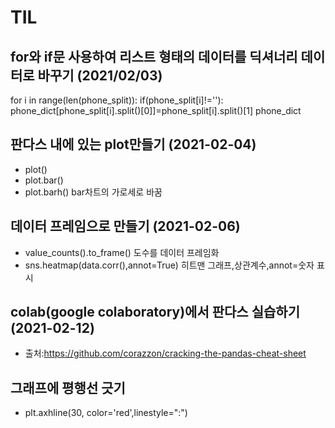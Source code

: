 # TIL
## for와 if문 사용하여 리스트 형태의 데이터를 딕셔너리 데이터로 바꾸기 (2021/02/03)
 for i in range(len(phone_split)):
    if(phone_split[i]!=''):
        phone_dict[phone_split[i].split()[0]]=phone_split[i].split()[1]
phone_dict

## 판다스 내에 있는 plot만들기 (2021-02-04)
* plot()
* plot.bar()
* plot.barh() bar차트의 가로세로 바꿈


## 데이터 프레임으로 만들기 (2021-02-06)
* value_counts().to_frame() 도수를 데이터 프레임화
* sns.heatmap(data.corr(),annot=True) 히트맨 그래프,상관계수,annot=숫자 표시

## colab(google colaboratory)에서 판다스 실습하기 (2021-02-12)
* 출처:https://github.com/corazzon/cracking-the-pandas-cheat-sheet 

## 그래프에 평행선 긋기 
* plt.axhline(30, color='red',linestyle=":")
